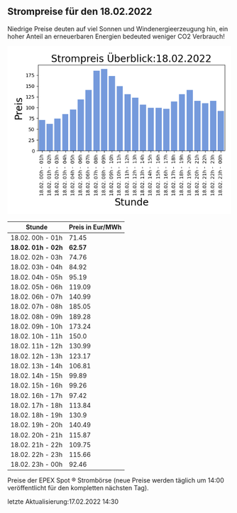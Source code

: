 
## Strompreise für den 18.02.2022

Niedrige Preise deuten auf viel Sonnen und Windenergieerzeugung hin, ein hoher Anteil an erneuerbaren Energien bedeuted weniger CO2 Verbrauch!

![Strompreis übersicht](imgs/strompreis_uebersicht.png)

| Stunde | Preis in Eur/MWh |
|---|---|
| 18.02. 00h -  01h | 71.45 | 
| **18.02. 01h -  02h** | **62.57** | 
| 18.02. 02h -  03h | 74.76 | 
| 18.02. 03h -  04h | 84.92 | 
| 18.02. 04h -  05h | 95.19 | 
| 18.02. 05h -  06h | 119.09 | 
| 18.02. 06h -  07h | 140.99 | 
| 18.02. 07h -  08h | 185.05 | 
| 18.02. 08h -  09h | 189.28 | 
| 18.02. 09h -  10h | 173.24 | 
| 18.02. 10h -  11h | 150.0 | 
| 18.02. 11h -  12h | 130.99 | 
| 18.02. 12h -  13h | 123.17 | 
| 18.02. 13h -  14h | 106.81 | 
| 18.02. 14h -  15h | 99.89 | 
| 18.02. 15h -  16h | 99.26 | 
| 18.02. 16h -  17h | 97.42 | 
| 18.02. 17h -  18h | 113.84 | 
| 18.02. 18h -  19h | 130.9 | 
| 18.02. 19h -  20h | 140.49 | 
| 18.02. 20h -  21h | 115.87 | 
| 18.02. 21h -  22h | 109.75 | 
| 18.02. 22h -  23h | 115.66 | 
| 18.02. 23h -  00h | 92.46 | 

Preise der EPEX Spot ® Strombörse (neue Preise werden täglich um 14:00 veröffentlicht für den kompletten nächsten Tag).

letzte Aktualisierung:17.02.2022 14:30